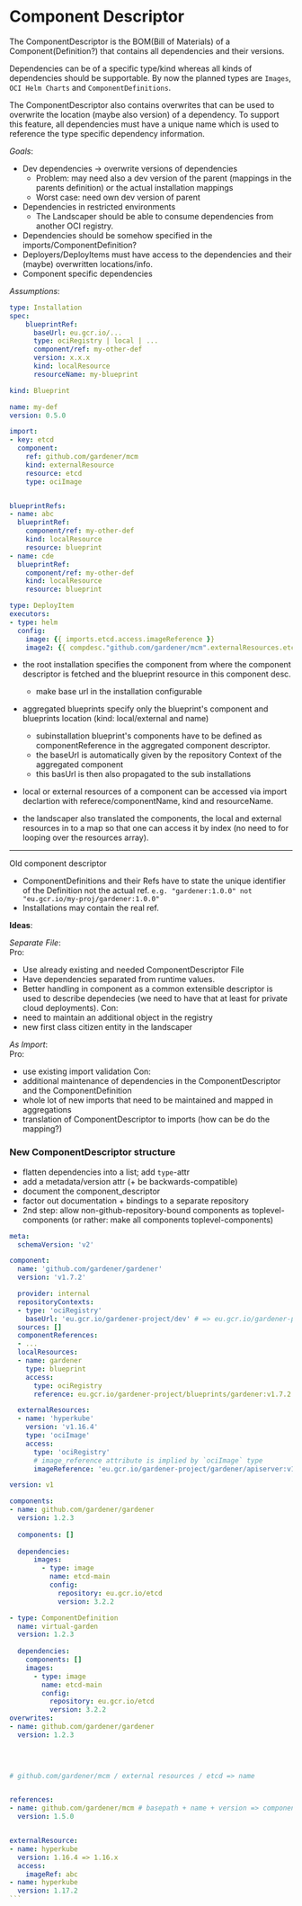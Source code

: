 # Component Descriptor

The ComponentDescriptor is the BOM(Bill of Materials) of a Component(Definition?) that contains all dependencies and their versions.

Dependencies can be of a specific type/kind whereas all kinds of dependencies should be supportable.
By now the planned types are `Images`, `OCI Helm Charts` and `ComponentDefinitions`.

The ComponentDescriptor also contains overwrites that can be used to overwrite the location (maybe also version) of a dependency.
To support this feature, all dependencies must have a unique name which is used to reference the type specific dependency information.

*Goals*:
- Dev dependencies -> overwrite versions of dependencies 
  - Problem: may need also a dev version of the parent (mappings in the parents definition) or the actual installation mappings
  - Worst case: need own dev version of parent
- Dependencies in restricted environments
  - The Landscaper should be able to consume dependencies from another OCI registry.
- Dependencies should be somehow specified in the imports/ComponentDefinition?
- Deployers/DeployItems must have access to the dependencies and their (maybe) overwritten locations/info.
- Component specific dependencies

*Assumptions*:

```yaml
type: Installation
spec:
    blueprintRef:
      baseUrl: eu.gcr.io/...
      type: ociRegistry | local | ...
      component/ref: my-other-def
      version: x.x.x
      kind: localResource
      resourceName: my-blueprint
```

```yaml
kind: Blueprint

name: my-def
version: 0.5.0

import:
- key: etcd
  component:
    ref: github.com/gardener/mcm
    kind: externalResource
    resource: etcd
    type: ociImage


blueprintRefs:
- name: abc
  blueprintRef:
    component/ref: my-other-def
    kind: localResource
    resource: blueprint
- name: cde
  blueprintRef:
    component/ref: my-other-def
    kind: localResource
    resource: blueprint
```

```yaml
type: DeployItem
executors:
- type: helm
  config:
    image: {{ imports.etcd.access.imageReference }}
    image2: {{ compdesc."github.com/gardener/mcm".externalResources.etcd.access.ImageReference }}
```

- the root installation specifies the component from where the component descriptor is fetched and the blueprint resource in this component desc.
  - make base url in the installation configurable
- aggregated blueprints specify only the blueprint's component and blueprints location (kind: local/external and name)
  - subinstallation blueprint's components have to be defined as componentReference in the aggregated component descriptor.
  - the baseUrl is automatically given by the repository Context of the aggregated component
  - this basUrl is then also propagated to the sub installations
  
- local or external resources of a component can be accessed via import declartion with referece/componentName, kind and resourceName.
- the landscaper also translated the components, the local and external resources in to a map so that one can access it by index (no need to for looping over the resources array).

<hr>

Old component descriptor
- ComponentDefinitions and their Refs have to state the unique identifier of the Definition not the actual ref. `e.g. "gardener:1.0.0" not "eu.gcr.io/my-proj/gardener:1.0.0"`
- Installations may contain the real ref.

**Ideas**:

_Separate File_:<br>
Pro:
- Use already existing and needed ComponentDescriptor File
- Have dependencies separated from runtime values.
- Better handling in component as a common extensible descriptor is used to describe dependecies (we need to have that at least for private cloud deployments).
Con:
- need to maintain an additional object in the registry
- new first class citizen entity in the landscaper

_As Import_:<br>
Pro:
- use existing import validation
Con:
- additional maintenance of dependencies in the ComponentDescriptor and the ComponentDefinition
- whole lot of new imports that need to be maintained and mapped in aggregations
- translation of ComponentDescriptor to imports (how can be do the mapping?)


### New ComponentDescriptor structure

- flatten dependencies into a list; add `type`-attr
- add a metadata/version attr (+ be backwards-compatible)
- document the component_descriptor
- factor out documentation + bindings to a separate repository
- 2nd step: allow non-github-repository-bound components as toplevel-components (or rather: make all components toplevel-components)

```yaml
meta:
  schemaVersion: 'v2'

component:
  name: 'github.com/gardener/gardener'
  version: 'v1.7.2'

  provider: internal
  repositoryContexts:
  - type: 'ociRegistry'
    baseUrl: 'eu.gcr.io/gardener-project/dev' # => eu.gcr.io/gardener-project/dev/github.com/gardener/gardener:v1.7.2
  sources: []
  componentReferences:
  - ...
  localResources: 
  - name: gardener
    type: blueprint
    access:
      type: ociRegistry
      reference: eu.gcr.io/gardener-project/blueprints/gardener:v1.7.2

  externalResources:
  - name: 'hyperkube'
    version: 'v1.16.4'
    type: 'ociImage'
    access:
      type: 'ociRegistry'
      # image_reference attribute is implied by `ociImage` type
      imageReference: 'eu.gcr.io/gardener-project/gardener/apiserver:v1.7.2'

```

```yaml
version: v1

components:
- name: github.com/gardener/gardener
  version: 1.2.3
  
  components: []
  
  dependencies:
      images:
        - type: image
          name: etcd-main
          config: 
            repository: eu.gcr.io/etcd
            version: 3.2.2

- type: ComponentDefinition
  name: virtual-garden
  version: 1.2.3
  
  dependencies:
    components: []
    images:
      - type: image
        name: etcd-main
        config: 
          repository: eu.gcr.io/etcd
          version: 3.2.2
overwrites:
- name: github.com/gardener/gardener
  version: 1.2.3
  
  
```


````yaml

# github.com/gardener/mcm / external resources / etcd => name


references:
- name: github.com/gardener/mcm # basepath + name + version => component descriptor
  version: 1.5.0


externalResource:
- name: hyperkube
  version: 1.16.4 => 1.16.x
  access:
    imageRef: abc
- name: hyperkube
  version: 1.17.2
```

